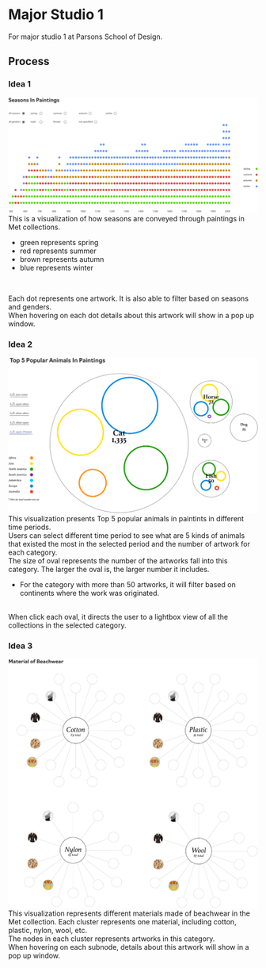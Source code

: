 # Major Studio 1
For major studio 1 at Parsons School of Design.

## Process
### Idea 1
![paintings in seasons](/process/sketch4.png)
This is a visualization of how seasons are conveyed through paintings in Met collections. <br />
- green represents spring
- red represents summer
- brown represents autumn
- blue represents winter
<br />

Each dot represents one artwork. It is also able to filter based on seasons and genders.
<br />
When hovering on each dot details about this artwork will show in a pop up window.

### Idea 2
![top 5 popular animals](/process/sketch5.png)
This visualization presents Top 5 popular animals in paintints in different time periods.
<br />
Users can select different time period to see what are 5 kinds of animals that existed the most in the selected period and the number of artwork for each category.
<br />
The size of oval represents the number of the artworks fall into this category. The larger the oval is, the larger number it includes.
- For the category with more than 50 artworks, it will filter based on continents where the work was originated.
<br />
When click each oval, it directs the user to a lightbox view of all the collections in the selected category.

### Idea 3
![beachwear clusters](/process/sketch6.png)
This visualization represents different materials made of beachwear in the Met collection. Each cluster represents one material, including cotton, plastic, nylon, wool, etc. <br />
The nodes in each cluster represents artworks in this category.
<br />
When hovering on each subnode, details about this artwork will show in a pop up window.


